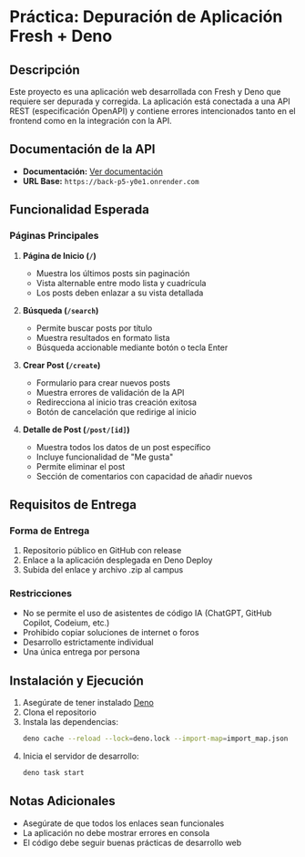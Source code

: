 # Práctica: Depuración de Aplicación Fresh + Deno

## Descripción

Este proyecto es una aplicación web desarrollada con Fresh y Deno que requiere ser depurada y corregida. La aplicación está conectada a una API REST (especificación OpenAPI) y contiene errores intencionados tanto en el frontend como en la integración con la API.

## Documentación de la API

- **Documentación:** [Ver documentación](https://back-p5-y0e1.onrender.com/docs)
- **URL Base:** `https://back-p5-y0e1.onrender.com`

## Funcionalidad Esperada

### Páginas Principales

1. **Página de Inicio (`/`)**
   - Muestra los últimos posts sin paginación
   - Vista alternable entre modo lista y cuadrícula
   - Los posts deben enlazar a su vista detallada

2. **Búsqueda (`/search`)**
   - Permite buscar posts por título
   - Muestra resultados en formato lista
   - Búsqueda accionable mediante botón o tecla Enter

3. **Crear Post (`/create`)**
   - Formulario para crear nuevos posts
   - Muestra errores de validación de la API
   - Redirecciona al inicio tras creación exitosa
   - Botón de cancelación que redirige al inicio

4. **Detalle de Post (`/post/[id]`)**
   - Muestra todos los datos de un post específico
   - Incluye funcionalidad de "Me gusta"
   - Permite eliminar el post
   - Sección de comentarios con capacidad de añadir nuevos

## Requisitos de Entrega

### Forma de Entrega
1. Repositorio público en GitHub con release
2. Enlace a la aplicación desplegada en Deno Deploy
3. Subida del enlace y archivo .zip al campus

### Restricciones
- No se permite el uso de asistentes de código IA (ChatGPT, GitHub Copilot, Codeium, etc.)
- Prohibido copiar soluciones de internet o foros
- Desarrollo estrictamente individual
- Una única entrega por persona

## Instalación y Ejecución

1. Asegúrate de tener instalado [Deno](https://deno.land/)
2. Clona el repositorio
3. Instala las dependencias:
   ```bash
   deno cache --reload --lock=deno.lock --import-map=import_map.json
   ```
4. Inicia el servidor de desarrollo:
   ```bash
   deno task start
   ```

## Notas Adicionales

- Asegúrate de que todos los enlaces sean funcionales
- La aplicación no debe mostrar errores en consola
- El código debe seguir buenas prácticas de desarrollo web
